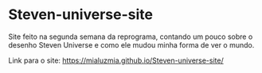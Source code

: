 # Steven-universe-site

 Site feito na segunda semana da reprograma, contando um pouco sobre o desenho Steven Universe e como ele mudou minha forma de ver o mundo.
 
 Link para o site: https://mialuzmia.github.io/Steven-universe-site/
